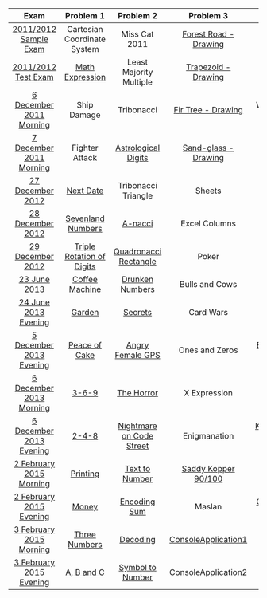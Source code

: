 | Exam | Problem 1 | Problem 2 | Problem 3 | Problem 4 | Problem 5 |
| :-: | :-: | :-: | :-: | :-: | :-: |
| [2011/2012 Sample Exam](http://bgcoder.com/Contests/1/CSharp-Fundamentals-2011-2012-Part-1-Sample-Exam) | Cartesian Coordinate System | Miss Cat 2011 | [Forest Road - Drawing](https://github.com/owolp/Telerik-Academy/tree/master/Modul-1/CSharp-Part-1/07-Exam-Preparation/Problems/ForestRoad) | Binary Digits Count | Subset Sums |
| [2011/2012 Test Exam](http://bgcoder.com/Contests/3/CSharp-Fundamentals-2011-2012-Part-1-Test-Exam) | [Math Expression](https://github.com/owolp/Telerik-Academy/tree/master/Modul-1/CSharp-Part-1/07-Exam-Preparation/Problems/MathExpression) | Least Majority Multiple | [Trapezoid - Drawing](https://github.com/owolp/Telerik-Academy/tree/master/Modul-1/CSharp-Part-1/07-Exam-Preparation/Problems/Trapezoid) | Odd Number | Fall Down |
| [6 December 2011 Morning](http://bgcoder.com/Contests/2/Telerik-Academy-Exam-1-6-Dec-2011-Morning) | Ship Damage | Tribonacci | [Fir Tree - Drawing](https://github.com/owolp/Telerik-Academy/tree/master/Modul-1/CSharp-Part-1/07-Exam-Preparation/Problems/FirTree) | We All Love Bits! | Pillars |
| [7 December 2011 Morning](http://bgcoder.com/Contests/5/Telerik-Academy-Exam-1-7-Dec-2011-Morning) | Fighter Attack | [Astrological Digits](https://github.com/owolp/Telerik-Academy/tree/master/Modul-1/CSharp-Part-1/07-Exam-Preparation/Problems/AstrologicalDigits) | [Sand-glass - Drawing](https://github.com/owolp/Telerik-Academy/tree/master/Modul-1/CSharp-Part-1/07-Exam-Preparation/Problems/SandGlass) | Dancing Bits | ~~Lines~~ |
| [27 December 2012](http://bgcoder.com/Contests/41/Telerik-Academy-Exam-1-27-Dec-2012) | [Next Date](https://github.com/owolp/Telerik-Academy/tree/master/Modul-1/CSharp-Part-1/07-Exam-Preparation/Problems/NextDate) | Tribonacci Triangle | Sheets | [Carpets - Drawing](https://github.com/owolp/Telerik-Academy/tree/master/Modul-1/CSharp-Part-1/07-Exam-Preparation/Problems/Carpets) | Formula Bit 1 |
| [28 December 2012](http://bgcoder.com/Contests/42/Telerik-Academy-Exam-1-28-Dec-2012) | [Sevenland Numbers](https://github.com/owolp/Telerik-Academy/tree/master/Modul-1/CSharp-Part-1/07-Exam-Preparation/Problems/SevenlandNumbers) | [A-nacci](https://github.com/owolp/Telerik-Academy/tree/master/Modul-1/CSharp-Part-1/07-Exam-Preparation/Problems/Anacci) | Excel Columns | Telerik Logo | Bit Ball |
| [29 December 2012](http://bgcoder.com/Contests/43/Telerik-Academy-Exam-1-29-Dec-2012) | [Triple Rotation of Digits](https://github.com/owolp/Telerik-Academy/tree/master/Modul-1/CSharp-Part-1/07-Exam-Preparation/Problems/TripleRotationOfDigits) | [Quadronacci Rectangle](https://github.com/owolp/Telerik-Academy/tree/master/Modul-1/CSharp-Part-1/07-Exam-Preparation/Problems/QuadronacciRectangle) | Poker | [UK Flag - Drawing](https://github.com/owolp/Telerik-Academy/tree/master/Modul-1/CSharp-Part-1/07-Exam-Preparation/Problems/UKFlag) | ~~Angry Bits~~ |
| [23 June 2013](http://bgcoder.com/Contests/91/Telerik-Academy-Exam-1-23-June-2013) | [Coffee Machine](https://github.com/owolp/Telerik-Academy/tree/master/Modul-1/CSharp-Part-1/07-Exam-Preparation/Problems/CoffeeMachine) | [Drunken Numbers](https://github.com/owolp/Telerik-Academy/tree/master/Modul-1/CSharp-Part-1/07-Exam-Preparation/Problems/DrunkenNumbers) | Bulls and Cows | [Fire - Drawing](https://github.com/owolp/Telerik-Academy/tree/master/Modul-1/CSharp-Part-1/07-Exam-Preparation/Problems/Fire) | [Neuron Mapping](https://github.com/owolp/Telerik-Academy/tree/master/Modul-1/CSharp-Part-1/07-Exam-Preparation/Problems/NeuronMapping) |
| [24 June 2013 Evening](http://bgcoder.com/Contests/93/Telerik-Academy-Exam-1-24-June-2013-Evening) | [Garden](https://github.com/owolp/Telerik-Academy/tree/master/Modul-1/CSharp-Part-1/07-Exam-Preparation/Problems/Garden) | [Secrets](https://github.com/owolp/Telerik-Academy/tree/master/Modul-1/CSharp-Part-1/07-Exam-Preparation/Problems/Secrets) | Card Wars | [Bat'Goiko Tower - Drawing](https://github.com/owolp/Telerik-Academy/tree/master/Modul-1/CSharp-Part-1/07-Exam-Preparation/Problems/BatGoikoTower) | ~~Bittris~~ |
| [5 December 2013 Evening](http://bgcoder.com/Contests/105/Telerik-Academy-Exam-1-5-December-2013-Evening) | [Peace of Cake](https://github.com/owolp/Telerik-Academy/tree/master/Modul-1/CSharp-Part-1/07-Exam-Preparation/Problems/PeaceOfCake) | [Angry Female GPS](https://github.com/owolp/Telerik-Academy/tree/master/Modul-1/CSharp-Part-1/07-Exam-Preparation/Problems/AngryFemaleGPS) | Ones and Zeros | [Eggcelent- Drawing](https://github.com/owolp/Telerik-Academy/tree/master/Modul-1/CSharp-Part-1/07-Exam-Preparation/Problems/Eggcelent) | ~~Na Baba mi Smetalnika~~ |
| [6 December 2013 Morning](http://bgcoder.com/Contests/106/Telerik-Academy-Exam-1-6-December-2013-Morning) | [3-6-9](https://github.com/owolp/Telerik-Academy/tree/master/Modul-1/CSharp-Part-1/07-Exam-Preparation/Problems/369) | [The Horror](https://github.com/owolp/Telerik-Academy/tree/master/Modul-1/CSharp-Part-1/07-Exam-Preparation/Problems/TheHorror) | X Expression | [Diamond Trolls - Drawing](https://github.com/owolp/Telerik-Academy/tree/master/Modul-1/CSharp-Part-1/07-Exam-Preparation/Problems/DiamondTrolls) | ~~Warhead~~ |
| [6 December 2013 Evening](http://bgcoder.com/Contests/107/Telerik-Academy-Exam-1-6-December-2013-Evening) | [2-4-8](https://github.com/owolp/Telerik-Academy/tree/master/Modul-1/CSharp-Part-1/07-Exam-Preparation/Problems/248) | [Nightmare on Code Street](https://github.com/owolp/Telerik-Academy/tree/master/Modul-1/CSharp-Part-1/07-Exam-Preparation/Problems/NightmareOnCodeStreet) | Enigmanation | [Kaspichania Boats - Drawing](https://github.com/owolp/Telerik-Academy/tree/master/Modul-1/CSharp-Part-1/07-Exam-Preparation/Problems/KaspichaniaBoats) | ~~Game of Page~~ |
| [2 February 2015 Morning](http://bgcoder.com/Contests/202/Telerik-Academy-Exam-1-2-February-2015-Morning) | [Printing](https://github.com/owolp/Telerik-Academy/tree/master/Modul-1/CSharp-Part-1/07-Exam-Preparation/Problems/Printing) | [Text to Number](https://github.com/owolp/Telerik-Academy/tree/master/Modul-1/CSharp-Part-1/07-Exam-Preparation/Problems/TextToNumber) | [Saddy Kopper 90/100](https://github.com/owolp/Telerik-Academy/tree/master/Modul-1/CSharp-Part-1/07-Exam-Preparation/Problems/SaddyKopper) | [Cube - Drawing](https://github.com/owolp/Telerik-Academy/tree/master/Modul-1/CSharp-Part-1/07-Exam-Preparation/Problems/Cube) | [Bits to Bits](https://github.com/owolp/Telerik-Academy/tree/master/Modul-1/CSharp-Part-1/07-Exam-Preparation/Problems/BitsToBits) |
| [2 February 2015 Evening](http://bgcoder.com/Contests/203/Telerik-Academy-Exam-1-2-February-2015-Evening) | [Money](https://github.com/owolp/Telerik-Academy/tree/master/Modul-1/CSharp-Part-1/07-Exam-Preparation/Problems/Money) | [Encoding Sum](https://github.com/owolp/Telerik-Academy/tree/master/Modul-1/CSharp-Part-1/07-Exam-Preparation/Problems/EncodingSum) | Maslan | [Cube-3D - Drawing](https://github.com/owolp/Telerik-Academy/tree/master/Modul-1/CSharp-Part-1/07-Exam-Preparation/Problems/Cube3D) | [Sequences of Bits](https://github.com/owolp/Telerik-Academy/tree/master/Modul-1/CSharp-Part-1/07-Exam-Preparation/Problems/SequencesOfBits) |
| [3 February 2015 Morning](http://bgcoder.com/Contests/204/Telerik-Academy-Exam-1-3-February-2015-Morning) | [Three Numbers](https://github.com/owolp/Telerik-Academy/tree/master/Modul-1/CSharp-Part-1/07-Exam-Preparation/Problems/ThreeNumbers) | [Decoding](https://github.com/owolp/Telerik-Academy/tree/master/Modul-1/CSharp-Part-1/07-Exam-Preparation/Problems/Decoding) | [ConsoleApplication1](https://github.com/owolp/Telerik-Academy/tree/master/Modul-1/CSharp-Part-1/07-Exam-Preparation/Problems/CA1) | [Persian Rugs](https://github.com/owolp/Telerik-Academy/tree/master/Modul-1/CSharp-Part-1/07-Exam-Preparation/Problems/PersianRugs) | [Search in Bits 70/100](https://github.com/owolp/Telerik-Academy/tree/master/Modul-1/CSharp-Part-1/07-Exam-Preparation/Problems/SearchInBits) |
| [3 February 2015 Evening](http://bgcoder.com/Contests/205/Telerik-Academy-Exam-1-3-February-2015-Evening) | [A, B and C](https://github.com/owolp/Telerik-Academy/tree/master/Modul-1/CSharp-Part-1/07-Exam-Preparation/Problems/ABC) | [Symbol to Number](https://github.com/owolp/Telerik-Academy/tree/master/Modul-1/CSharp-Part-1/07-Exam-Preparation/Problems/SymbolToNumber) | ConsoleApplication2 | Ex-rugs | Find Bits |
